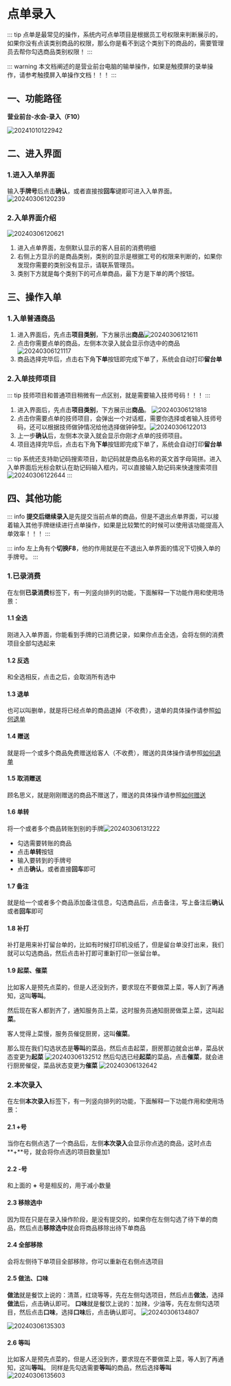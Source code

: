 # 点单录入
::: tip
点单是最常见的操作，系统内可点单项目是根据员工号权限来判断展示的，如果你没有点该类别商品的权限，那么你是看不到这个类别下的商品的，需要管理员去帮你勾选商品类别权限！
:::

::: warning
本文档阐述的是营业前台电脑的输单操作，如果是触摸屏的录单操作，请参考触摸屏入单操作文档！！！
:::
## 一、功能路径
**营业前台-水会-录入（F10）**

![20241010122942](https://wiki-cdsoft.oss-cn-hangzhou.aliyuncs.com/20241010122942.png)

## 二、进入界面
### 1.进入入单界面
输入**手牌号**后点击**确认**，或者直接按**回车**键即可进入入单界面。
![20240306120239](https://wiki-cdsoft.oss-cn-hangzhou.aliyuncs.com/20240306120239.png)
### 2.入单界面介绍
![20240306120621](https://wiki-cdsoft.oss-cn-hangzhou.aliyuncs.com/20240306120621.png)

1. 进入点单界面，左侧默认显示的客人目前的消费明细
2. 右侧上方显示的是商品类别，类别的显示是根据工号的权限来判断的，如果你发现你需要的类别没有显示，请联系管理员。
3. 类别下方就是每个类别下的可点单商品，最下方是下单的两个按钮。
## 三、操作入单
### 1.入单普通商品
1. 进入界面后，先点击**项目类别**，下方展示出**商品**![20240306121611](https://wiki-cdsoft.oss-cn-hangzhou.aliyuncs.com/20240306121611.png)
2. 点击你需要点单的商品，左侧本次录入就会显示你选中的商品![20240306121117](https://wiki-cdsoft.oss-cn-hangzhou.aliyuncs.com/20240306121117.png)
3. 商品选择完毕后，点击右下角**下单**按钮即完成下单了，系统会自动打印**留台单**
### 2.入单技师项目
::: tip
技师项目和普通项目稍微有一点区别，就是需要输入技师号码！！！
:::
1. 进入界面后，先点击**项目类别**，下方展示出**商品**。
![20240306121818](https://wiki-cdsoft.oss-cn-hangzhou.aliyuncs.com/20240306121818.png)
2. 点击你需要点单的技师项目，会弹出一个对话框，需要你选择或者输入技师号码，还可以根据技师做钟情况给他选择做钟钟型。![20240306122013](https://wiki-cdsoft.oss-cn-hangzhou.aliyuncs.com/20240306122013.png)
3. 上一步**确认**后，左侧本次录入就会显示你刚才点单的技师项目。
4. 项目选择完毕后，点击右下角**下单**按钮即完成下单了，系统会自动打印**留台单**


::: tip
系统还支持助记码搜索项目，助记码就是商品名称的英文首字母简拼。进入入单界面后光标会默认在助记码输入框内，可以直接输入助记码来快速搜索项目
![20240306122644](https://wiki-cdsoft.oss-cn-hangzhou.aliyuncs.com/20240306122644.png)
:::
## 四、其他功能
::: info
**提交后继续录入**是先提交当前点单的商品，但是不退出点单界面，可以接着输入其他手牌继续进行点单操作，如果是比较繁忙的时候可以使用该功能提高入单效率！！！
:::

::: info
左上角有个**切换F8**，他的作用就是在不退出入单界面的情况下切换入单的手牌号。
:::

### 1.已录消费
在左侧**已录消费**标签下，有一列竖向排列的功能，下面解释一下功能作用和使用场景：
#### 1.1 全选
刚进入入单界面，你能看到手牌的已消费记录，如果你点击全选，会将左侧的消费项目全部勾选起来
#### 1.2 反选
和全选相反，点击之后，会取消所有选中
#### 1.3 退单
也可以叫删单，就是将已经点单的商品退掉（不收费），退单的具体操作请参照[如何退单](../桑拿水会/查看消费.md#_1-如何退单)
#### 1.4 赠送
就是将一个或多个商品免费赠送给客人（不收费），赠送的具体操作请参照[如何退单](../桑拿水会/查看消费.md#_1-如何退单)
#### 1.5 取消赠送
顾名思义，就是刚刚赠送的商品不赠送了，赠送的具体操作请参照[如何赠送](../桑拿水会/如何赠送.md)
#### 1.6 单转
将一个或者多个商品转账到别的手牌![20240306131222](https://wiki-cdsoft.oss-cn-hangzhou.aliyuncs.com/20240306131222.png)

+ 勾选需要转账的商品
+ 点击**单转**按钮
+ 输入要转到的手牌号
+ 点击**确认**，或者直接**回车**即可
#### 1.7 备注
就是给一个或者多个商品添加备注信息，勾选商品后，点击备注，写上备注后**确认**或者**回车**即可
#### 1.8 补打
补打是用来补打留台单的，比如有时候打印机没纸了，但是留台单没打出来，我们就可以勾选商品，然后点击补打即可重新打印一张留台单。
#### 1.9 起菜、催菜
比如客人是预先点菜的，但是人还没到齐，要求现在不要做菜上菜，等人到了再通知，这叫**等叫**。

然后现在客人都到齐了，通知服务员上菜，这时服务员通知厨房做菜上菜，这叫起**菜**。

客人觉得上菜慢，服务员催促厨房，这叫**催菜**。

那么现在我们勾选状态是**等叫**的菜品，然后点击起菜，厨房那边就会出单，菜品状态变更为**起菜**
![20240306132512](https://wiki-cdsoft.oss-cn-hangzhou.aliyuncs.com/20240306132512.png)
然后勾选已经**起菜**的菜品，点击**催菜**，就会进行厨房催促，菜品状态变更为**催菜**
![20240306132642](https://wiki-cdsoft.oss-cn-hangzhou.aliyuncs.com/20240306132642.png)

### 2.本次录入
在左侧**本次录入**标签下，有一列竖向排列的功能，下面解释一下功能作用和使用场景：
#### 2.1 +号
当你在右侧点选了一个商品后，左侧**本次录入**会显示你点选的商品，这时点击 **\+**号，就会将你点选的项目数量加1
#### 2.2 -号
和上面的 **\+** 号是相反的，用于减小数量
#### 2.3 移除选中
因为现在只是在录入操作阶段，是没有提交的，如果你在左侧勾选了待下单的商品，然后点击**移除选中**就会将商品移除出待下单商品
#### 2.4 全部移除
会将左侧待下单项目全部移除，你可以重新在右侧点选项目
#### 2.5 做法、口味
**做法**就是餐饮上说的：清蒸，红烧等等，先在左侧勾选项目，然后点击**做法**，选择**做法**后，点击确认即可。
**口味**就是餐饮上说的：加辣，少油等，先在左侧勾选项目，然后点击**口味**，选择**口味**后，点击确认即可。
![20240306134807](https://wiki-cdsoft.oss-cn-hangzhou.aliyuncs.com/20240306134807.png)


![20240306135303](https://wiki-cdsoft.oss-cn-hangzhou.aliyuncs.com/20240306135303.png)

#### 2.6 等叫
比如客人是预先点菜的，但是人还没到齐，要求现在不要做菜上菜，等人到了再通知，这叫**等叫**。
同样是先勾选需要**等叫**的商品，然后选择**等叫**
![20240306135603](https://wiki-cdsoft.oss-cn-hangzhou.aliyuncs.com/20240306135603.png)